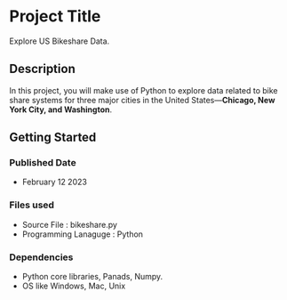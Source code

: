 # Project Title

Explore US Bikeshare Data.

## Description

In this project, you will make use of Python to explore data related to bike share systems for three major cities in the United States—**Chicago, New York City, and Washington**.

## Getting Started

### Published Date

* February 12 2023

### Files used

* Source File : bikeshare.py
* Programming Lanaguge : Python

### Dependencies

* Python core libraries, Panads, Numpy.
* OS like Windows, Mac, Unix 


